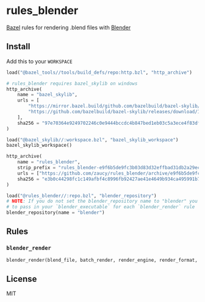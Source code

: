 # rules_blender

[Bazel](https://bazel.build) rules for rendering .blend files with [Blender](https://www.blender.org/)

## Install

Add this to your `WORKSPACE`

```python
load("@bazel_tools//tools/build_defs/repo:http.bzl", "http_archive")

# rules_blender requires bazel_skylib on windows
http_archive(
    name = "bazel_skylib",
    urls = [
        "https://mirror.bazel.build/github.com/bazelbuild/bazel-skylib/releases/download/1.0.2/bazel-skylib-1.0.2.tar.gz",
        "https://github.com/bazelbuild/bazel-skylib/releases/download/1.0.2/bazel-skylib-1.0.2.tar.gz",
    ],
    sha256 = "97e70364e9249702246c0e9444bccdc4b847bed1eb03c5a3ece4f83dfe6abc44",
)

load("@bazel_skylib//:workspace.bzl", "bazel_skylib_workspace")
bazel_skylib_workspace()

http_archive(
    name = "rules_blender",
    strip_prefix = "rules_blender-e9f6b5de9fc3b03d83d32effbad31db2a29ecf5c",
    urls = ["https://github.com/zaucy/rules_blender/archive/e9f6b5de9fc3b03d83d32effbad31db2a29ecf5c.zip"],
    sha256 = "e3b0c44298fc1c149afbf4c8996fb92427ae41e4649b934ca495991b7852b855",
)

load("@rules_blender//:repo.bzl", "blender_repository")
# NOTE: If you do not set the blender_repository name to "blender" you will have
# to pass in your `blender_executable` for each `blender_render` rule
blender_repository(name = "blender")
```

## Rules

### `blender_render`

```python
blender_render(blend_file, batch_render, render_engine, render_format, scene, frame_start, frame_end, blender_executable)
```

## License

MIT
